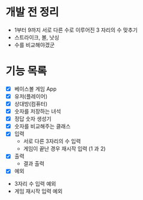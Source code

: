 # 개발 전 정리
- 1부터 9까지 서로 다른 수로 이루어진 3 자리의 수 맞추기
- 스트라이크, 볼, 낫싱
- 수를 비교해야겠군

# 기능 목록
- [x] 베이스볼 게임 App
- [x] 유저(플레이어)
- [x] 상대방(컴퓨터)
- [x] 숫자를 저장하는 녀석
- [x] 정답 숫자 생성기
- [x] 숫자를 비교해주는 클래스
- [x] 입력
  - 서로 다른 3자리의 수 입력
  - 게임이 끝난 경우 재시작 입력 (1 과 2)
- [x] 출력
  - 결과 출력
- [x] 예외
- 3자리 수 입력 예외
- 게임 재시작 입력 예외

